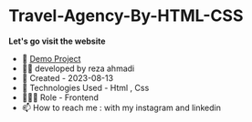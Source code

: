 # Travel-Agency-By-HTML-CSS

**Let's go visit the website**

- 🔗 [Demo Project](https://ahmadideveloper.github.io/Travel-Agency/)
- 👨‍💻 developed by reza ahmadi
- 📆 Created - 2023-08-13
- 🤖 Technologies Used - Html , Css
- 🕵🏻‍♀️ Role - Frontend
- 📫 How to reach me : with my instagram and linkedin
